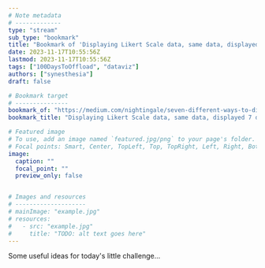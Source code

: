 ```yaml
---
# Note metadata
# -------------
type: "stream"
sub_type: "bookmark"
title: "Bookmark of 'Displaying Likert Scale data, same data, displayed 7 different ways'"
date: 2023-11-17T10:55:56Z
lastmod: 2023-11-17T10:55:56Z
tags: ["100DaysToOffload", "dataviz"]
authors: ["synesthesia"]
draft: false

# Bookmark target
# ---------------
bookmark_of: "https://medium.com/nightingale/seven-different-ways-to-display-likert-scale-data-d0c1c9a9ad59"
bookmark_title: "Displaying Likert Scale data, same data, displayed 7 different ways"

# Featured image
# To use, add an image named `featured.jpg/png` to your page's folder.
# Focal points: Smart, Center, TopLeft, Top, TopRight, Left, Right, BottomLeft, Bottom, BottomRight.
image:
  caption: ""
  focal_point: ""
  preview_only: false


# Images and resources
# --------------------
# mainImage: "example.jpg"
# resources:
#   - src: "example.jpg"
#     title: "TODO: alt text goes here"
---
```

Some useful ideas for today's little challenge...
